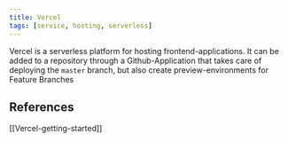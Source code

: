 ```yaml
---
title: Vercel
tags: [service, hosting, serverless]
---
```

Vercel is a serverless platform for hosting frontend-applications. It can be added to a repository through a Github-Application that takes care of deploying the `master` branch, but also create preview-environments for Feature Branches

## References
[[Vercel-getting-started]]  